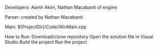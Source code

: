 Developers: Aamir Akim, Nathan Macabanti of engine

Parser: created by Nathan Macabanti

Main: $(ProjectDir)/Code/WinMain.cpp

How to Run:
    Download/clone repository
    Open the solution file in Visual Studio
    Build the project
    Run the project
